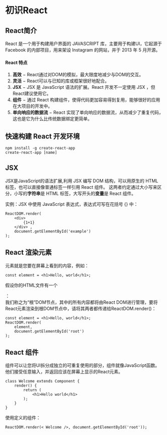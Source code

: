 # 初识React

## React简介

React 是一个用于构建用户界面的 JAVASCRIPT 库，主要用于构建UI，它起源于 Facebook 的内部项目，用来架设 Instagram 的网站，并于 2013 年 5 月开源。

#### React 特点

1. **高效** − React通过对DOM的模拟，最大限度地减少与DOM的交互。
2. **灵活** − React可以与已知的库或框架很好地配合。
3. **JSX** − JSX 是 JavaScript 语法的扩展。React 开发不一定使用 JSX ，但React建议使用它。
4. **组件** − 通过 React 构建组件，使得代码更加容易得到复用，能够很好的应用在大项目的开发中。
5. **单向响应的数据流** − React 实现了单向响应的数据流，从而减少了重复代码，这也是它为什么比传统数据绑定更简单。

## 快速构建 React 开发环境
```angular2html
npm install -g create-react-app
create-react-app [name]
```

## JSX
JSX是JavaScript的语法扩展,利用 JSX 编写 DOM 结构，可以用原生的 HTML 标签，也可以直接像普通标签一样引用 React 组件。
这两者约定通过大小写来区分，小写的**字符串**是 HTML 标签，大写开头的**变量**是 React 组件。

实例：JSX 中使用 JavaScript 表达式，表达式可写在花括号 {} 中：
```angular2html
ReactDOM.render(
    <div> 
        {1+1}
    </div> ,
    document.getElementById('example') 
);

```

## React 渲染元素
元素就是您要在屏幕上看到的内容，例如：
```angular2html
const element = <h1>Hello, world</h1>;
```

假设你的HTML文件有一个<div>： <div id=“root”></div>我们称之为“根”DOM节点，其中的所有内容都将由React DOM进行管理，要将React元素渲染到根DOM节点中，请将其两者都传递给ReactDOM.render()：
```angular2html
const element = <h1>Hello, world</h1>;
ReactDOM.render(
    element,
    document.getElementById('root')
);
```
## React 组件
组件可以让您将UI拆分成独立的可重复使用的部分，组件就像JavaScript函数。他们接受任意输入，并返回应该在屏幕上显示的React元素。
```angular2html
class Welcome extends Component {
    render() {
        return (
            <h1>Hello world</h1>
        );
    }
}
```
使用定义的组件：
```angular2html
ReactDOM.render(< Welcome />, document.getElementById('root'));
```